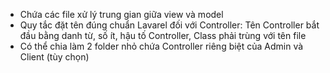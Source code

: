 - Chứa các file xử lý trung gian giữa view và model
- Quy tắc đặt tên đúng chuẩn Lavarel đối với Controller: Tên Controller bắt đầu bằng danh từ, số ít, hậu tố Controller,
  Class phải trùng với tên file
- Có thể chia làm 2 folder nhỏ chứa Controller riêng biệt của Admin và Client (tùy chọn)
